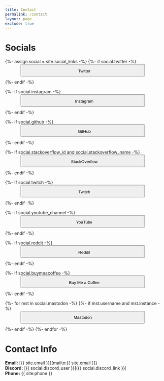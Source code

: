 ```yaml
---
title: Contact
permalink: /contact
layout: page
exclude: true
---
```


<style>
    button{
        margin-left: 10%;
        width: 80%;
        margin-right: 10%;
        height: 40px;
        margin-bottom: 10px;
    }

    i{
        font-size: 20px;
        padding-right: 10px;
    }
</style>

# Socials
<hl />

{%- assign social = site.social_links -%}
{%- if social.twitter -%}
<button onclick="location.href='https://twitter.com/{{ social.twitter | cgi_escape | escape }}'" type="button">
<i class="ai-twitter-fill"></i>Twitter
</button>
{%- endif -%}

{%- if social.instagram -%}
<button onclick="location.href='https://instagram.com/{{ social.instagram | cgi_escape | escape }}'" type="button">
<i class="ai-instagram-fill"></i>Instagram
</button>
{%- endif -%}

{%- if social.github -%}
<button onclick="location.href='https://github.com/{{ social.github | cgi_escape | escape }}'" type="button">
<i class="ai-github-fill"></i> GitHub
</button>
{%- endif -%}

{%- if social.stackoverflow_id and social.stackoverflow_name -%}
<button onclick="location.href='https://stackoverflow.com/users/{{ social.stackoverflow_id | cgi_escape | escape }}/{{ social.stackoverflow_name | cgi_escape | escape }}'" type="button">
<i class="ai-stack-overflow-fill"></i> StackOverflow
</button>
{%- endif -%}

{%- if social.twitch -%}
<button onclick="location.href='https://twitch.tv/{{ social.twitch | cgi_escape | escape }}'" type="button">
<i class="ai-twitch-fill"></i>Twitch
</button>
{%- endif -%}

{%- if social.youtube_channel -%}
<button onclick="location.href='https://www.youtube.com/channel/{{ social.youtube_channel | cgi_escape | escape }}'" type="button">
<i class="ai-youtube-fill"></i>YouTube
</button>
{%- endif -%}

{%- if social.reddit -%}
<button onclick="location.href='https://reddit.com/u/{{ social.reddit | cgi_escape | escape }}'" type="button">
<i class="ai-reddit-fill"></i>Reddit
</button>
{%- endif -%}

{%- if social.buymeacoffee -%}
<button onclick="location.href='https://www.buymeacoffee.com/{{ social.buymeacoffee | cgi_escape | escape }}'" type="button">
<i class="ai-coffee"></i>Buy Me a Coffee
</button>
{%- endif -%}

{%- for mst in social.mastodon -%}
{%- if mst.username and mst.instance -%}
<button onclick="location.href='https://{{ mst.instance | cgi_escape | escape}}/@{{mst.username}}'" type="button">
Mastodon
</button>
{%- endif -%}
{%- endfor -%}

<hl />


# Contact Info

**Email:** [{{ site.email }}](mailto:{{ site.email }})
<br/>**Discord:** [{{ social.discord_user }}]({{ social.discord_link }})
<br/>**Phone:** {{ site.phone }}
